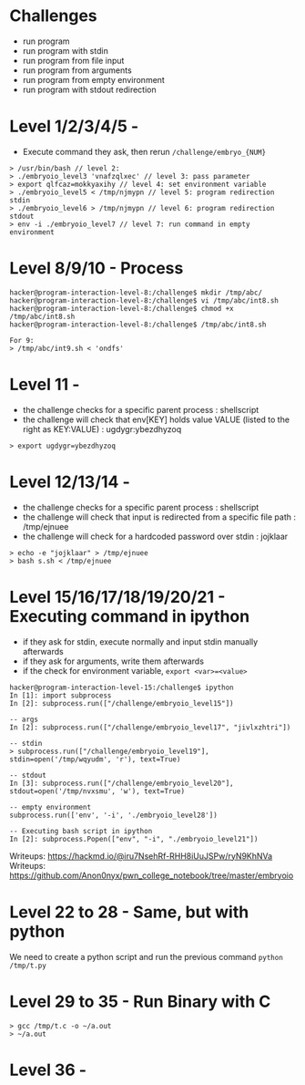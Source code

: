 # Challenges

- run program
- run program with stdin
- run program from file input
- run program from arguments
- run program from empty environment
- run program with stdout redirection

# Level 1/2/3/4/5 - 

- Execute command they ask, then rerun `/challenge/embryo_{NUM}`


```{sh}
> /usr/bin/bash // level 2: 
> ./embryoio_level3 'vnafzqlxec' // level 3: pass parameter
> export qlfcaz=mokkyaxihy // level 4: set environment variable
> ./embryoio_level5 < /tmp/njmypn // level 5: program redirection stdin
> ./embryoio_level6 > /tmp/njmypn // level 6: program redirection stdout
> env -i ./embryoio_level7 // level 7: run command in empty environment
```

# Level 8/9/10 - Process

```{sh}
hacker@program-interaction-level-8:/challenge$ mkdir /tmp/abc/
hacker@program-interaction-level-8:/challenge$ vi /tmp/abc/int8.sh
hacker@program-interaction-level-8:/challenge$ chmod +x /tmp/abc/int8.sh 
hacker@program-interaction-level-8:/challenge$ /tmp/abc/int8.sh 

For 9:
> /tmp/abc/int9.sh < 'ondfs'
```

# Level 11 - 

- the challenge checks for a specific parent process : shellscript
- the challenge will check that env[KEY] holds value VALUE (listed to the right as KEY:VALUE) : ugdygr:ybezdhyzoq

```{sh}
> export ugdygr=ybezdhyzoq
```

# Level 12/13/14 - 

- the challenge checks for a specific parent process : shellscript
- the challenge will check that input is redirected from a specific file path : /tmp/ejnuee
- the challenge will check for a hardcoded password over stdin : jojklaar

```{sh}
> echo -e "jojklaar" > /tmp/ejnuee
> bash s.sh < /tmp/ejnuee
```

# Level 15/16/17/18/19/20/21 - Executing command in ipython

- if they ask for stdin, execute normally and input stdin manually afterwards
- if they ask for arguments, write them afterwards
- if the check for environment variable, `export <var>=<value>`

```{ipython}
hacker@program-interaction-level-15:/challenge$ ipython
In [1]: import subprocess
In [2]: subprocess.run(["/challenge/embryoio_level15"])

-- args
In [2]: subprocess.run(["/challenge/embryoio_level17", "jivlxzhtri"])

-- stdin
> subprocess.run(["/challenge/embryoio_level19"], stdin=open('/tmp/wqyudm', 'r'), text=True)

-- stdout
In [3]: subprocess.run(["/challenge/embryoio_level20"], stdout=open('/tmp/nvxsmu', 'w'), text=True)

-- empty environment
subprocess.run(['env', '-i', './embryoio_level28'])

-- Executing bash script in ipython
In [2]: subprocess.Popen(["env", "-i", "./embryoio_level21"])

```

Writeups: https://hackmd.io/@iru7NsehRf-RHH8iUuJSPw/ryN9KhNVa
Writeups: https://github.com/Anon0nyx/pwn_college_notebook/tree/master/embryoio

# Level 22 to 28 - Same, but with python

We need to create a python script and run the previous command `python /tmp/t.py`

# Level 29 to 35 - Run Binary with C

```{sh}
> gcc /tmp/t.c -o ~/a.out
> ~/a.out
```

# Level 36 - 



